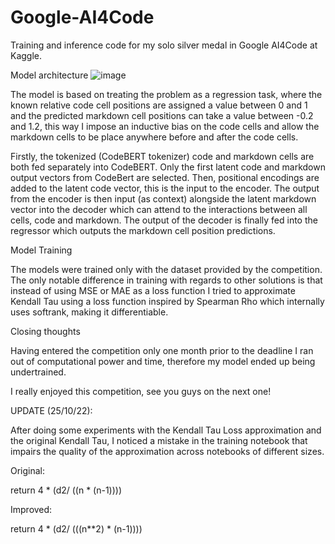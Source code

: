 # Google-AI4Code

Training and inference code for my solo silver medal in Google AI4Code at Kaggle. 

Model architecture
![image](https://user-images.githubusercontent.com/22745975/192646694-19ebbb63-a317-47ea-be02-572e4776b0d8.png)

The model is based on treating the problem as a regression task, where the known relative code cell positions are assigned a value between 0 and 1 and the predicted markdown cell positions can take a value between -0.2 and 1.2, this way I impose an inductive bias on the code cells and allow the markdown cells to be place anywhere before and after the code cells.

Firstly, the tokenized (CodeBERT tokenizer) code and markdown cells are both fed separately into CodeBERT. Only the first latent code and markdown output vectors from CodeBert are selected. Then, positional encodings are added to the latent code vector, this is the input to the encoder. The output from the encoder is then input (as context) alongside the latent markdown vector into the decoder which can attend to the interactions between all cells, code and markdown. The output of the decoder is finally fed into the regressor which outputs the markdown cell position predictions.

Model Training

The models were trained only with the dataset provided by the competition. The only notable difference in training with regards to other solutions is that instead of using MSE or MAE as a loss function I tried to approximate Kendall Tau using a loss function inspired by Spearman Rho which internally uses softrank, making it differentiable.

Closing thoughts

Having entered the competition only one month prior to the deadline I ran out of computational power and time, therefore my model ended up being undertrained.

I really enjoyed this competition, see you guys on the next one!




UPDATE (25/10/22): 

After doing some experiments with the Kendall Tau Loss approximation and the original Kendall Tau, I noticed a mistake in the training notebook that impairs the quality of the approximation across notebooks of different sizes. 

Original:

return 4 * (d2/ ((n * (n-1))))

Improved: 

return 4 * (d2/ (((n**2) * (n-1)))) 
